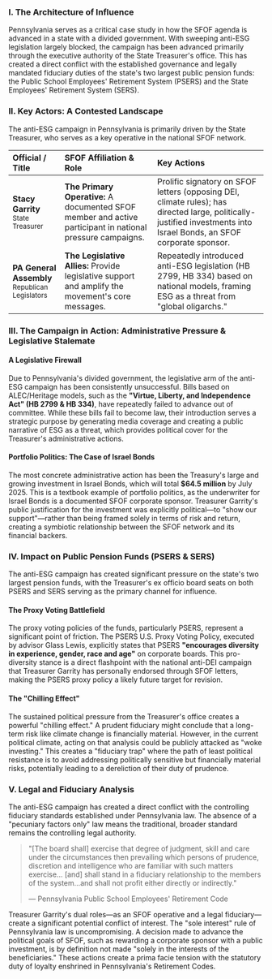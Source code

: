 ---
---
### I. The Architecture of Influence

Pennsylvania serves as a critical case study in how the SFOF agenda is advanced in a state with a divided government. With sweeping anti-ESG legislation largely blocked, the campaign has been advanced primarily through the executive authority of the State Treasurer's office. This has created a direct conflict with the established governance and legally mandated fiduciary duties of the state's two largest public pension funds: the Public School Employees' Retirement System (PSERS) and the State Employees' Retirement System (SERS).

### II. Key Actors: A Contested Landscape

The anti-ESG campaign in Pennsylvania is primarily driven by the State Treasurer, who serves as a key operative in the national SFOF network.

| Official / Title | SFOF Affiliation & Role | Key Actions |
| :--- | :--- | :--- |
| **Stacy Garrity**<br><span style="font-size: smaller;">State Treasurer</span> | **The Primary Operative:** A documented SFOF member and active participant in national pressure campaigns. | Prolific signatory on SFOF letters (opposing DEI, climate rules); has directed large, politically-justified investments into Israel Bonds, an SFOF corporate sponsor. |
| **PA General Assembly**<br><span style="font-size: smaller;">Republican Legislators</span> | **The Legislative Allies:** Provide legislative support and amplify the movement's core messages. | Repeatedly introduced anti-ESG legislation (HB 2799, HB 334) based on national models, framing ESG as a threat from "global oligarchs." |

### III. The Campaign in Action: Administrative Pressure & Legislative Stalemate

#### A Legislative Firewall
Due to Pennsylvania's divided government, the legislative arm of the anti-ESG campaign has been consistently unsuccessful. Bills based on ALEC/Heritage models, such as the **"Virtue, Liberty, and Independence Act" (HB 2799 & HB 334)**, have repeatedly failed to advance out of committee. While these bills fail to become law, their introduction serves a strategic purpose by generating media coverage and creating a public narrative of ESG as a threat, which provides political cover for the Treasurer's administrative actions.

#### Portfolio Politics: The Case of Israel Bonds
The most concrete administrative action has been the Treasury's large and growing investment in Israel Bonds, which will total **$64.5 million** by July 2025. This is a textbook example of portfolio politics, as the underwriter for Israel Bonds is a documented SFOF corporate sponsor. Treasurer Garrity's public justification for the investment was explicitly political—to "show our support"—rather than being framed solely in terms of risk and return, creating a symbiotic relationship between the SFOF network and its financial backers.

### IV. Impact on Public Pension Funds (PSERS & SERS)

The anti-ESG campaign has created significant pressure on the state's two largest pension funds, with the Treasurer's ex officio board seats on both PSERS and SERS serving as the primary channel for influence.

#### The Proxy Voting Battlefield
The proxy voting policies of the funds, particularly PSERS, represent a significant point of friction. The PSERS U.S. Proxy Voting Policy, executed by advisor Glass Lewis, explicitly states that PSERS **"encourages diversity in experience, gender, race and age"** on corporate boards. This pro-diversity stance is a direct flashpoint with the national anti-DEI campaign that Treasurer Garrity has personally endorsed through SFOF letters, making the PSERS proxy policy a likely future target for revision.

#### The "Chilling Effect"
The sustained political pressure from the Treasurer's office creates a powerful "chilling effect." A prudent fiduciary might conclude that a long-term risk like climate change is financially material. However, in the current political climate, acting on that analysis could be publicly attacked as "woke investing." This creates a "fiduciary trap" where the path of least political resistance is to avoid addressing politically sensitive but financially material risks, potentially leading to a dereliction of their duty of prudence.

### V. Legal and Fiduciary Analysis

The anti-ESG campaign has created a direct conflict with the controlling fiduciary standards established under Pennsylvania law. The absence of a "pecuniary factors only" law means the traditional, broader standard remains the controlling legal authority.

> "[The board shall] exercise that degree of judgment, skill and care under the circumstances then prevailing which persons of prudence, discretion and intelligence who are familiar with such matters exercise... [and] shall stand in a fiduciary relationship to the members of the system...and shall not profit either directly or indirectly."
>
> — Pennsylvania Public School Employees' Retirement Code

Treasurer Garrity's dual roles—as an SFOF operative and a legal fiduciary—create a significant potential conflict of interest. The "sole interest" rule of Pennsylvania law is uncompromising. A decision made to advance the political goals of SFOF, such as rewarding a corporate sponsor with a public investment, is by definition not made "solely in the interests of the beneficiaries." These actions create a prima facie tension with the statutory duty of loyalty enshrined in Pennsylvania's Retirement Codes.

